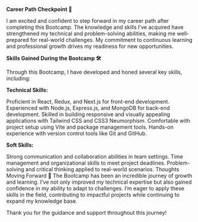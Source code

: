 **Career Path Checkpoint 🚀**

I am excited and confident to step forward in my career path after completing this Bootcamp. The knowledge and skills I've acquired have strengthened my technical and problem-solving abilities, making me well-prepared for real-world challenges. My commitment to continuous learning and professional growth drives my readiness for new opportunities.

**Skills Gained During the Bootcamp 🛠️**

Through this Bootcamp, I have developed and honed several key skills, including:

**Technical Skills:**

Proficient in React, Redux, and Next.js for front-end development.
Experienced with Node.js, Express.js, and MongoDB for back-end development.
Skilled in building responsive and visually appealing applications with Tailwind CSS and CSS3 Neumorphism.
Comfortable with project setup using Vite and package management tools.
Hands-on experience with version control tools like Git and GitHub.

**Soft Skills:**

Strong communication and collaboration abilities in team settings.
Time management and organizational skills to meet project deadlines.
Problem-solving and critical thinking applied to real-world scenarios.
Thoughts Moving Forward 💭
The Bootcamp has been an incredible journey of growth and learning. I’ve not only improved my technical expertise but also gained confidence in my ability to adapt to challenges. I’m eager to apply these skills in the field, contributing to impactful projects while continuing to expand my knowledge base.

Thank you for the guidance and support throughout this journey!
